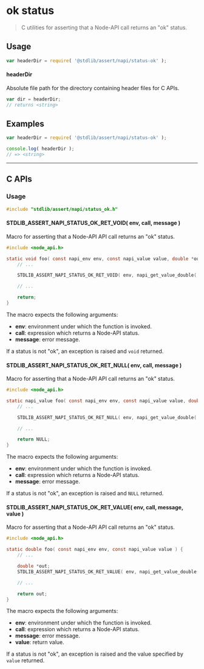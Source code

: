 <!--

@license Apache-2.0

Copyright (c) 2022 The Stdlib Authors.

Licensed under the Apache License, Version 2.0 (the "License");
you may not use this file except in compliance with the License.
You may obtain a copy of the License at

   http://www.apache.org/licenses/LICENSE-2.0

Unless required by applicable law or agreed to in writing, software
distributed under the License is distributed on an "AS IS" BASIS,
WITHOUT WARRANTIES OR CONDITIONS OF ANY KIND, either express or implied.
See the License for the specific language governing permissions and
limitations under the License.

-->

# ok status

> C utilities for asserting that a Node-API call returns an "ok" status.

<!-- Section to include introductory text. Make sure to keep an empty line after the intro `section` element and another before the `/section` close. -->

<section class="intro">

</section>

<!-- /.intro -->

<!-- Package usage documentation. -->

<section class="usage">

## Usage

```javascript
var headerDir = require( '@stdlib/assert/napi/status-ok' );
```

#### headerDir

Absolute file path for the directory containing header files for C APIs.

```javascript
var dir = headerDir;
// returns <string>
```

</section>

<!-- /.usage -->

<!-- Package usage notes. Make sure to keep an empty line after the `section` element and another before the `/section` close. -->

<section class="notes">

</section>

<!-- /.notes -->

<!-- Package usage examples. -->

<section class="examples">

## Examples

```javascript
var headerDir = require( '@stdlib/assert/napi/status-ok' );

console.log( headerDir );
// => <string>
```

</section>

<!-- /.examples -->

<!-- C interface documentation. -->

* * *

<section class="c">

## C APIs

<!-- Section to include introductory text. Make sure to keep an empty line after the intro `section` element and another before the `/section` close. -->

<section class="intro">

</section>

<!-- /.intro -->

<!-- C usage documentation. -->

<section class="usage">

### Usage

```c
#include "stdlib/assert/napi/status_ok.h"
```

#### STDLIB_ASSERT_NAPI_STATUS_OK_RET_VOID( env, call, message )

Macro for asserting that a Node-API API call returns an "ok" status.

```c
#include <node_api.h>

static void foo( const napi_env env, const napi_value value, double *out ) {
    // ...

    STDLIB_ASSERT_NAPI_STATUS_OK_RET_VOID( env, napi_get_value_double( env, value, out ), "" )

    // ...

    return;
}
```

The macro expects the following arguments:

-   **env**: environment under which the function is invoked.
-   **call**: expression which returns a Node-API status.
-   **message**: error message.

If a status is not "ok", an exception is raised and `void` returned.

#### STDLIB_ASSERT_NAPI_STATUS_OK_RET_NULL( env, call, message )

Macro for asserting that a Node-API API call returns an "ok" status.

```c
#include <node_api.h>

static napi_value foo( const napi_env env, const napi_value value, double *out ) {
    // ...

    STDLIB_ASSERT_NAPI_STATUS_OK_RET_NULL( env, napi_get_value_double( env, value, out ), "" )

    // ...

    return NULL;
}
```

The macro expects the following arguments:

-   **env**: environment under which the function is invoked.
-   **call**: expression which returns a Node-API status.
-   **message**: error message.

If a status is not "ok", an exception is raised and `NULL` returned.

#### STDLIB_ASSERT_NAPI_STATUS_OK_RET_VALUE( env, call, message, value )

Macro for asserting that a Node-API API call returns an "ok" status.

```c
#include <node_api.h>

static double foo( const napi_env env, const napi_value value ) {
    // ...

    double *out;
    STDLIB_ASSERT_NAPI_STATUS_OK_RET_VALUE( env, napi_get_value_double( env, value, out ), "", 0.0/0.0 )

    // ...

    return out;
}
```

The macro expects the following arguments:

-   **env**: environment under which the function is invoked.
-   **call**: expression which returns a Node-API status.
-   **message**: error message.
-   **value**: return value.

If a status is not "ok", an exception is raised and the value specified by `value` returned.

</section>

<!-- /.usage -->

<!-- C API usage notes. Make sure to keep an empty line after the `section` element and another before the `/section` close. -->

<section class="notes">

</section>

<!-- /.notes -->

<!-- C API usage examples. -->

<section class="examples">

</section>

<!-- /.examples -->

</section>

<!-- /.c -->

<!-- Section to include cited references. If references are included, add a horizontal rule *before* the section. Make sure to keep an empty line after the `section` element and another before the `/section` close. -->

<section class="references">

</section>

<!-- /.references -->

<!-- Section for related `stdlib` packages. Do not manually edit this section, as it is automatically populated. -->

<section class="related">

</section>

<!-- /.related -->

<!-- Section for all links. Make sure to keep an empty line after the `section` element and another before the `/section` close. -->

<section class="links">

</section>

<!-- /.links -->
